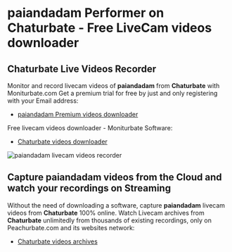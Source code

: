 # paiandadam Performer on Chaturbate - Free LiveCam videos downloader

## Chaturbate Live Videos Recorder

Monitor and record livecam videos of **paiandadam** from **Chaturbate** with Moniturbate.com
Get a premium trial for free by just and only registering with your Email address:
* [paiandadam Premium videos downloader](https://moniturbate.com/request-demo-licence-key.html)

Free livecam videos downloader - Moniturbate Software:
* [Chaturbate videos downloader](https://moniturbate.com/moniturbate-download-software.html)

![paiandadam livecam videos recorder](https://peachurnet.com/templates/moniturbate-software.png)


## Capture paiandadam videos from the Cloud and watch your recordings on Streaming

Without the need of downloading a software, capture **paiandadam** livecam videos from **Chaturbate** 100% online.
Watch Livecam archives from **Chaturbate** unlimitedly from thousands of existing recordings, only on Peachurbate.com and its websites network:
* [Chaturbate videos archives](https://peachurnet.com/)